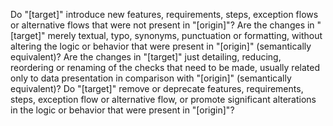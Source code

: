 Do "[target]" introduce new features, requirements, steps, exception flows or alternative flows that were not present in "[origin]"?
Are the changes in "[target]" merely textual, typo, synonyms, punctuation or formatting, without altering the logic or behavior that were present in "[origin]" (semantically equivalent)?
Are the changes in "[target]" just detailing, reducing, reordering or renaming of the checks that need to be made, usually related only to data presentation in comparison with "[origin]" (semantically equivalent)?
Do "[target]" remove or deprecate features, requirements, steps, exception flow or alternative flow, or promote significant alterations in the logic or behavior that were present in "[origin]"?